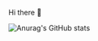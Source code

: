 Hi there 👋

![Anurag's GitHub stats](https://github-readme-stats.vercel.app/api?username=anuraghazra&theme=dark&show_icons=true)


